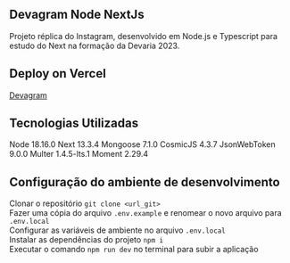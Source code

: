 ## Devagram Node NextJs
Projeto réplica do Instagram, desenvolvido em Node.js e Typescript para estudo do Next na formação da Devaria 2023.

## Deploy on Vercel
[Devagram](http://devagram2-node-nextjs-7i96og4gn-yaraanalysis.vercel.app)

## Tecnologias Utilizadas
Node 18.16.0
Next 13.3.4
Mongoose 7.1.0
CosmicJS 4.3.7
JsonWebToken 9.0.0
Multer 1.4.5-lts.1
Moment 2.29.4

## Configuração do ambiente de desenvolvimento
Clonar o repositório ```git clone <url_git>``` <br>
Fazer uma cópia do arquivo ```.env.example``` e renomear o novo arquivo para ```.env.local``` <br>
Configurar as variáveis de ambiente no arquivo ```.env.local``` <br>
Instalar as dependências do projeto ```npm i``` <br>
Executar o comando ```npm run dev``` no terminal para subir a aplicação <br>

